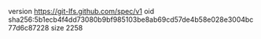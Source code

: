 version https://git-lfs.github.com/spec/v1
oid sha256:5b1ecb4f4dd73080b9bf985103be8ab69cd57de4b58e028e3004bc77d6c87228
size 2258
